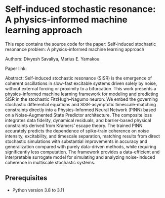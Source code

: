 # Self-induced stochastic resonance: A physics-informed machine learning approach

This repo contains the source code for the paper: Self-induced stochastic resonance problem: A physics-informed machine learning approach

Authors: Divyesh Savaliya, Marius E. Yamakou

Paper link:

Abstract: Self-induced stochastic resonance (SISR) is the emergence of coherent oscillations in slow-fast excitable systems driven solely by noise, without external forcing or proximity to a bifurcation. This work presents a physics-informed machine learning framework for modeling and predicting SISR in the stochastic FitzHugh–Nagumo neuron. We embed the governing stochastic differential equations and SISR-asymptotic timescale-matching constraints directly into a Physics-Informed Neural Network (PINN) based on a Noise-Augmented State Predictor architecture. The composite loss integrates data fidelity, dynamical residuals, and barrier-based physical constraints derived from Kramers’ escape theory. 
The trained PINN accurately predicts the dependence of spike-train coherence on noise intensity, excitability, and timescale separation, matching results from direct stochastic simulations with substantial improvements in accuracy and generalization compared with purely data-driven methods, while requiring significantly less computation. The framework provides a data-efficient and interpretable surrogate model for simulating and analyzing noise-induced coherence in multiscale stochastic systems.

## Prerequisites

- Python version 3.8 to 3.11



